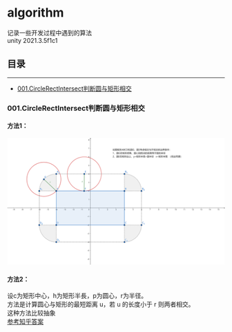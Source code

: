 # algorithm
记录一些开发过程中遇到的算法<br>
unity 2021.3.5f1c1

## 目录 <br>
****
* [001.CircleRectIntersect判断圆与矩形相交](#001.CircleRectIntersect判断圆与矩形相交)


### 001.CircleRectIntersect判断圆与矩形相交
#### 方法1：<br>
![image](Assets/001CircleRectIntersect/geogebra-export.png)
  
#### 方法2：<br>
设c为矩形中心，h为矩形半長，p为圆心，r为半径。<br>
方法是计算圆心与矩形的最短距离 u，若 u 的长度小于 r 则两者相交。<br>
这种方法比较抽象<br>
[参考知乎答案](https://www.zhihu.com/question/24251545) <br>
<br>

